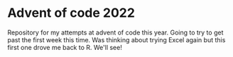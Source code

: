 # Advent of code 2022

Repository for my attempts at advent of code this year. 
Going to try to get past the first week this time. Was thinking about trying Excel again but this first one drove me back to R. We'll see!
